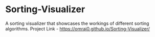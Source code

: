 # Sorting-Visualizer
A sorting visualizer that showcases the workings of different sorting algorithms.
Project Link - https://omraj0.github.io/Sorting-Visualizer/
